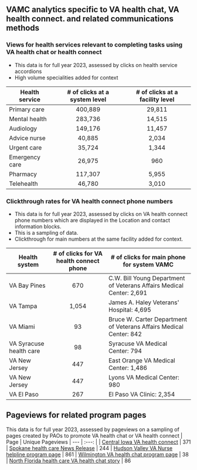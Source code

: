 ## VAMC analytics specific to VA health chat, VA health connect. and related communications methods

### Views for health services relevant to completing tasks using VA health chat or health connect
- This data is for full year 2023, assessed by clicks on health service accordions
- High volume specialities added for context

| Health service | # of clicks at a system level | # of clicks at a facility level
| --- | :---: | :---: | 
| Primary care | 400,889 | 29,811
| Mental health | 283,736 | 14,515
| Audiology | 149,176 | 11,457
| Advice nurse | 40,885 | 2,034
| Urgent care | 35,724 | 1,344
| Emergency care | 26,975 | 960
| Pharmacy | 117,307 | 5,955
| Telehealth | 46,780 | 3,010

### Clickthrough rates for VA health connect phone numbers
- This data is for full year 2023, assessed by clicks on VA health connect phone numbers which are displayed in the Location and contact information blocks.
- This is a sampling of data. 
- Clickthrough for main numbers at the same facility added for context.

| Health system | # of clicks for VA health connect phone | # of clicks for main phone for system VAMC | 
| --- | :---: | --- | 
| VA Bay Pines | 670 | C.W. Bill Young Department of Veterans Affairs Medical Center: 2,691
| VA Tampa |1,054 | James A. Haley Veterans' Hospital: 4,695 
| VA Miami | 93 | Bruce W. Carter Department of Veterans Affairs Medical Center: 842
| VA Syracuse health care | 98 | Syracuse VA Medical Center: 794
| VA New Jersey | 447 | East Orange VA Medical Center: 1,486
| VA New Jersey | 447 | Lyons VA Medical Center: 980
| VA El Paso | 267 | El Paso VA Clinic: 2,354

## Pageviews for related program pages
This data is for full year 2023, assessed by pageviews on a sampling of pages created by PAOs to promote VA health chat or VA health connect
| Page | Unique Pageviews
| --- | :---: |
| [Central Iowa VA health connect](https://www.va.gov/central-iowa-health-care/programs/va-health-connect/) | 371
| [Spokane health care News Release](https://www.va.gov/spokane-health-care/news-releases/247-health-connect-call-center-in-visn20) | 244
| [Hudson Valley VA Nurse helpline program page](https:/www.va.gov/hudson-valley-health-care/programs/va-nurses-helpline-1-800-877-6976) | 861
| [Wilmington VA health chat program page](https:/ww.va.gov/wilmington-health-care/programs/va-health-chat) | 38
| [North Florida health care VA health chat story](www.va.gov/north-florida-health-care/stories/prefer-to-text-vs-call-va-health-chat-available) | 86
